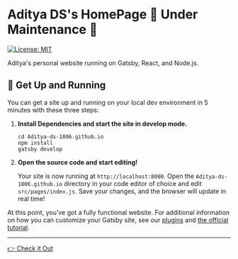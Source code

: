 # Aditya DS's HomePage 🚧 Under Maintenance 🚧

[![License: MIT](https://img.shields.io/badge/License-MIT-yellow.svg)](https://opensource.org/licenses/MIT)

Aditya's personal website running on Gatsby, React, and Node.js.

## 🚀 Get Up and Running

You can get a site up and running on your local dev environment in 5 minutes with these three steps:

1. **Install Dependencies and start the site in develop mode.**

   ```shell
   cd Aditya-ds-1806.github.io
   npm install
   gatsby develop
   ```

2. **Open the source code and start editing!**

   Your site is now running at `http://localhost:8000`. Open the `Aditya-ds-1806.github.io` directory in your code editor of choice and edit `src/pages/index.js`. Save your changes, and the browser will update in real time!

At this point, you’ve got a fully functional website. For additional information on how you can customize your Gatsby site, see our [plugins](https://gatsbyjs.com/plugins/) and [the official tutorial](https://www.gatsbyjs.com/tutorial/).

---

[👉 Check it Out](https://aditya-ds-1806.github.io)
